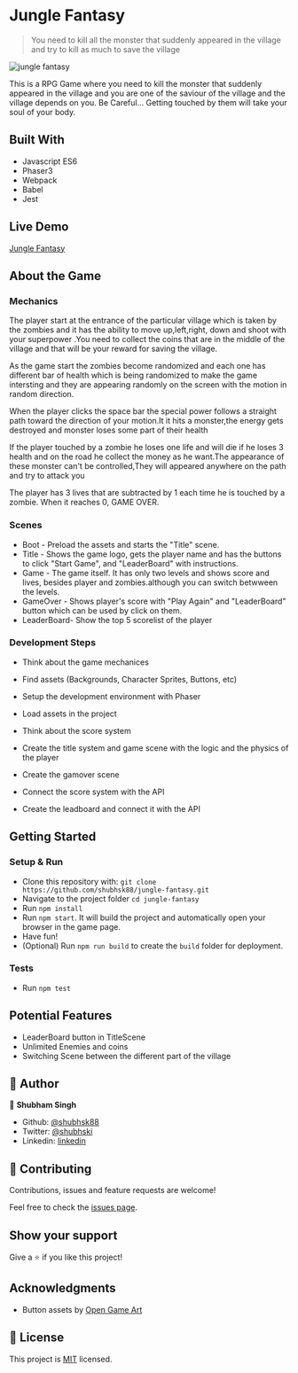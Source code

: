 # Jungle Fantasy

> You need to kill all the monster that suddenly appeared in the village and try to kill as much to save the village

![jungle fantasy]()

This is a RPG  Game where you need to kill the monster that suddenly appeared in the village and you are one of the saviour of the village and the village depends on you. Be Careful... Getting touched by them will take your soul of your body.

## Built With

- Javascript ES6
- Phaser3
- Webpack
- Babel
- Jest

## Live Demo

[Jungle Fantasy]()

## About the Game

### Mechanics

The player start at the entrance of the particular village which is taken by the zombies and it has the ability to move up,left,right, down and shoot with your superpower .You need to collect the coins that are in the middle of the village and that will be your reward for saving the village.


As the game start the zombies become randomized and each one has different bar of health which is being randomized to make the game intersting and they are appearing randomly on the screen with the motion in random direction.

When the player clicks the space bar the special power follows a straight path toward the direction of your motion.It it hits a monster,the energy gets destroyed and monster loses some part of their health


If the player touched by a zombie he loses one life and will die if he loses 3 health and on the road he collect the money as he want.The appearance of these monster can't be controlled,They will appeared anywhere on the path and try to attack you 

The player has 3 lives that are subtracted by 1 each time he is touched by a zombie. When it reaches 0, GAME OVER.

### Scenes

- Boot - Preload the assets and starts the "Title" scene.
- Title - Shows the game logo, gets the player name and has the buttons to click "Start Game", and "LeaderBoard" with instructions.
- Game - The game itself. It has only two levels  and shows score and lives, besides player and zombies.although you can switch betwween the levels.
- GameOver - Shows player's score  with "Play Again" and "LeaderBoard" button which can be used by click on them.
- LeaderBoard- Show the top 5 scorelist of the player

### Development Steps

- Think about the game mechanices
- Find assets (Backgrounds, Character Sprites, Buttons, etc)
- Setup the development environment with Phaser
- Load assets in the project
- Think about the score system
- Create the title system  and game scene with the logic and the physics of the player
- Create the gamover scene
 
- Connect the score system with the API
- Create the leadboard and connect it with the API

## Getting Started

### Setup & Run

- Clone this repository with: `git clone https://github.com/shubhsk88/jungle-fantasy.git`
- Navigate to the project folder `cd jungle-fantasy`
- Run `npm install`
- Run `npm start`. It will build the project and automatically open your browser in the game page.
- Have fun!
- (Optional) Run `npm run build` to create the `build` folder for deployment.

### Tests

- Run `npm test`


## Potential Features

- LeaderBoard button in TitleScene
- Unlimited Enemies and coins
- Switching Scene between the different part of the village


## 👤 Author

👤 **Shubham Singh**

- Github: [@shubhsk88](https://github.com/shubhsk88)
- Twitter: [@shubhski](twitter.com/shubski)
- Linkedin: [linkedin](https://www.linkedin.com/in/shubhski/)

## 🤝 Contributing

Contributions, issues and feature requests are welcome!

Feel free to check the [issues page](https://github.com/shubhsk88/jungle-fantasy/issues).

## Show your support

Give a ⭐️ if you like this project!

## Acknowledgments


- Button assets by [Open Game Art](https://opengameart.org/)

## 📝 License

This project is [MIT](LICENSE) licensed.